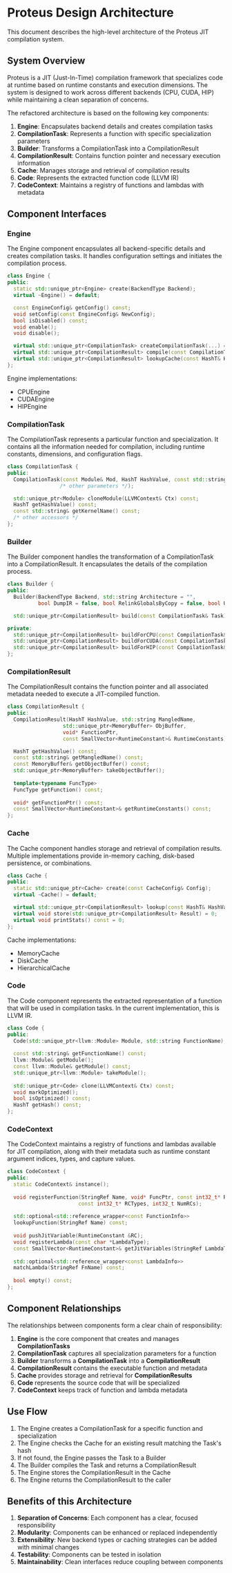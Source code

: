 # Proteus Design Architecture

This document describes the high-level architecture of the Proteus JIT compilation system.

## System Overview

Proteus is a JIT (Just-In-Time) compilation framework that specializes code at runtime based on runtime constants and execution dimensions. The system is designed to work across different backends (CPU, CUDA, HIP) while maintaining a clean separation of concerns.

The refactored architecture is based on the following key components:

1. **Engine**: Encapsulates backend details and creates compilation tasks
2. **CompilationTask**: Represents a function with specific specialization parameters
3. **Builder**: Transforms a CompilationTask into a CompilationResult
4. **CompilationResult**: Contains function pointer and necessary execution information
5. **Cache**: Manages storage and retrieval of compilation results
6. **Code**: Represents the extracted function code (LLVM IR)
7. **CodeContext**: Maintains a registry of functions and lambdas with metadata

## Component Interfaces

### Engine

The Engine component encapsulates all backend-specific details and creates compilation tasks. It handles configuration settings and initiates the compilation process.

```cpp
class Engine {
public:
  static std::unique_ptr<Engine> create(BackendType Backend);
  virtual ~Engine() = default;

  const EngineConfig& getConfig() const;
  void setConfig(const EngineConfig& NewConfig);
  bool isDisabled() const;
  void enable();
  void disable();

  virtual std::unique_ptr<CompilationTask> createCompilationTask(...) = 0;
  virtual std::unique_ptr<CompilationResult> compile(const CompilationTask& Task) = 0;
  virtual std::unique_ptr<CompilationResult> lookupCache(const HashT& HashValue) = 0;
};
```

Engine implementations:
- CPUEngine
- CUDAEngine
- HIPEngine

### CompilationTask

The CompilationTask represents a particular function and specialization. It contains all the information needed for compilation, including runtime constants, dimensions, and configuration flags.

```cpp
class CompilationTask {
public:
  CompilationTask(const Module& Mod, HashT HashValue, const std::string& KernelName,
                 /* other parameters */);

  std::unique_ptr<Module> cloneModule(LLVMContext& Ctx) const;
  HashT getHashValue() const;
  const std::string& getKernelName() const;
  /* other accessors */
};
```

### Builder

The Builder component handles the transformation of a CompilationTask into a CompilationResult. It encapsulates the details of the compilation process.

```cpp
class Builder {
public:
  Builder(BackendType Backend, std::string Architecture = "",
          bool DumpIR = false, bool RelinkGlobalsByCopy = false, bool UseRTC = false);

  std::unique_ptr<CompilationResult> build(const CompilationTask& Task);

private:
  std::unique_ptr<CompilationResult> buildForCPU(const CompilationTask& Task);
  std::unique_ptr<CompilationResult> buildForCUDA(const CompilationTask& Task);
  std::unique_ptr<CompilationResult> buildForHIP(const CompilationTask& Task);
};
```

### CompilationResult

The CompilationResult contains the function pointer and all associated metadata needed to execute a JIT-compiled function.

```cpp
class CompilationResult {
public:
  CompilationResult(HashT HashValue, std::string MangledName,
                  std::unique_ptr<MemoryBuffer> ObjBuffer,
                  void* FunctionPtr,
                  const SmallVector<RuntimeConstant>& RuntimeConstants);

  HashT getHashValue() const;
  const std::string& getMangledName() const;
  const MemoryBuffer& getObjectBuffer() const;
  std::unique_ptr<MemoryBuffer> takeObjectBuffer();
  
  template<typename FuncType>
  FuncType getFunction() const;
  
  void* getFunctionPtr() const;
  const SmallVector<RuntimeConstant>& getRuntimeConstants() const;
};
```

### Cache

The Cache component handles storage and retrieval of compilation results. Multiple implementations provide in-memory caching, disk-based persistence, or combinations.

```cpp
class Cache {
public:
  static std::unique_ptr<Cache> create(const CacheConfig& Config);
  virtual ~Cache() = default;

  virtual std::unique_ptr<CompilationResult> lookup(const HashT& HashValue) = 0;
  virtual void store(std::unique_ptr<CompilationResult> Result) = 0;
  virtual void printStats() const = 0;
};
```

Cache implementations:
- MemoryCache
- DiskCache
- HierarchicalCache

### Code

The Code component represents the extracted representation of a function that will be used in compilation tasks. In the current implementation, this is LLVM IR.

```cpp
class Code {
public:
  Code(std::unique_ptr<llvm::Module> Module, std::string FunctionName);
  
  const std::string& getFunctionName() const;
  llvm::Module& getModule();
  const llvm::Module& getModule() const;
  std::unique_ptr<llvm::Module> takeModule();
  
  std::unique_ptr<Code> clone(LLVMContext& Ctx) const;
  void markOptimized();
  bool isOptimized() const;
  HashT getHash() const;
};
```

### CodeContext

The CodeContext maintains a registry of functions and lambdas available for JIT compilation, along with their metadata such as runtime constant argument indices, types, and capture values.

```cpp
class CodeContext {
public:
  static CodeContext& instance();
  
  void registerFunction(StringRef Name, void* FuncPtr, const int32_t* RCIndices,
                       const int32_t* RCTypes, int32_t NumRCs);
  
  std::optional<std::reference_wrapper<const FunctionInfo>> 
  lookupFunction(StringRef Name) const;
  
  void pushJitVariable(RuntimeConstant &RC);
  void registerLambda(const char *LambdaType);
  const SmallVector<RuntimeConstant>& getJitVariables(StringRef LambdaTypeRef);
  
  std::optional<std::reference_wrapper<const LambdaInfo>>
  matchLambda(StringRef FnName) const;
  
  bool empty() const;
};
```

## Component Relationships

The relationships between components form a clear chain of responsibility:

1. **Engine** is the core component that creates and manages **CompilationTasks**
2. **CompilationTask** captures all specialization parameters for a function
3. **Builder** transforms a **CompilationTask** into a **CompilationResult**
4. **CompilationResult** contains the executable function and metadata
5. **Cache** provides storage and retrieval for **CompilationResults**
6. **Code** represents the source code that will be specialized
7. **CodeContext** keeps track of function and lambda metadata

## Use Flow

1. The Engine creates a CompilationTask for a specific function and specialization
2. The Engine checks the Cache for an existing result matching the Task's hash
3. If not found, the Engine passes the Task to a Builder
4. The Builder compiles the Task and returns a CompilationResult
5. The Engine stores the CompilationResult in the Cache
6. The Engine returns the CompilationResult to the caller

## Benefits of this Architecture

1. **Separation of Concerns**: Each component has a clear, focused responsibility
2. **Modularity**: Components can be enhanced or replaced independently
3. **Extensibility**: New backend types or caching strategies can be added with minimal changes
4. **Testability**: Components can be tested in isolation
5. **Maintainability**: Clean interfaces reduce coupling between components